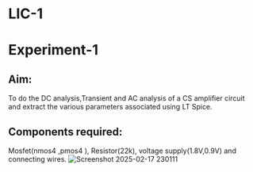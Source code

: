 # LIC-1
# Experiment-1
## Aim:
To do the DC analysis,Transient and AC analysis of a CS amplifier circuit and 
extract the various parameters associated using LT Spice.
## Components required: 
Mosfet(nmos4 ,pmos4 ), Resistor(22k), voltage supply(1.8V,0.9V) and connecting wires.
![Screenshot 2025-02-17 230111](https://github.com/user-attachments/assets/80157130-46cd-43d2-8e9f-16981da155b2)


